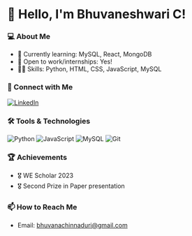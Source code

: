 # 👋 Hello, I'm Bhuvaneshwari C!

### 💻 About Me
- 🌱 Currently learning: MySQL, React, MongoDB
- 💼 Open to work/internships: Yes!
- 👨‍💻 Skills: Python, HTML, CSS, JavaScript, MySQL
<!--- ⚡ Fun fact: --> 

### 🔗 Connect with Me
[![LinkedIn](https://img.shields.io/badge/LinkedIn-0077B5?style=for-the-badge&logo=linkedin&logoColor=white)](https://www.linkedin.com/in/bhuvaneshwari-chinnadurai-50665a258/)

### 🛠️ Tools & Technologies
![Python](https://img.shields.io/badge/Python-3776AB?style=for-the-badge&logo=python&logoColor=white)
![JavaScript](https://img.shields.io/badge/JavaScript-F7DF1E?style=for-the-badge&logo=javascript&logoColor=black)
![MySQL](https://img.shields.io/badge/MySQL-005C84?style=for-the-badge&logo=mysql&logoColor=white)
![Git](https://img.shields.io/badge/Git-F05032?style=for-the-badge&logo=git&logoColor=white)
<!-- Add more tools based on your skills -->

<!--### 📈 GitHub Stats
![Your Name's GitHub stats](https://github-readme-stats.vercel.app/api?username=yourusername&show_icons=true&theme=radical) -->

### 🏆 Achievements
- 🎖️ WE Scholar 2023
- 🎖️ Second Prize in Paper presentation
  

<!-- Add more as needed -->

### 📫 How to Reach Me
- Email: [bhuvanachinnaduri@gmail.com](mailto:bhuvanachinnaduri@gmail.com)


<!--
**Bhuvaneshwari0405/Bhuvaneshwari0405** is a ✨ _special_ ✨ repository because its `README.md` (this file) appears on your GitHub profile.

Here are some ideas to get you started:

- 🔭 I’m currently working on ...
- 🌱 I’m currently learning ...
- 👯 I’m looking to collaborate on ...
- 🤔 I’m looking for help with ...
- 💬 Ask me about ...
- 📫 How to reach me: ...
- 😄 Pronouns: ...
- ⚡ Fun fact: ...
-->

